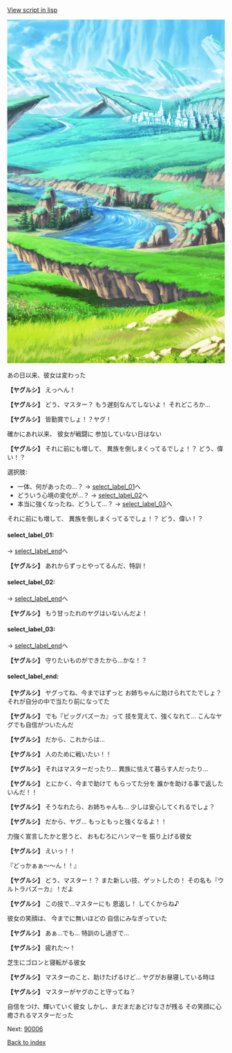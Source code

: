 [View script in lisp](../scripts/20171104.txt)

![plain.png](../images/backgrounds/plain.png)

あの日以来、彼女は変わった

**【ヤグルシ】**
えっへん！

**【ヤグルシ】**
どう、マスター？
もう遅刻なんてしないよ！
それどころか…

**【ヤグルシ】**
皆勤賞でしょ！？ヤグ！

確かにあれ以来、
彼女が戦闘に
参加していない日はない

**【ヤグルシ】**
それに前にも増して、
異族を倒しまくってるでしょ！？
どう、偉い！？

選択肢:
- 一体、何があったの…？ → [select_label_01](#select_label_01)へ
- どういう心境の変化が…？ → [select_label_02](#select_label_02)へ
- 本当に強くなったね、どうして…？ → [select_label_03](#select_label_03)へ

それに前にも増して、
異族を倒しまくってるでしょ！？
どう、偉い！？

#### select_label_01:
 → [select_label_end](#select_label_end)へ

**【ヤグルシ】**
あれからずっとやってるんだ、特訓！

#### select_label_02:
 → [select_label_end](#select_label_end)へ

**【ヤグルシ】**
もう甘ったれのヤグはいないんだよ！

#### select_label_03:
 → [select_label_end](#select_label_end)へ

**【ヤグルシ】**
守りたいものができたから…かな！？

#### select_label_end:

**【ヤグルシ】**
ヤグってね、今まではずっと
お姉ちゃんに助けられてたでしょ？
それが自分の中で当たり前になってた

**【ヤグルシ】**
でも『ビッグバズーカ』って
技を覚えて、強くなれて…
こんなヤグでも自信がついたんだ

**【ヤグルシ】**
だから、これからは…

**【ヤグルシ】**
人のために戦いたい！！

**【ヤグルシ】**
それはマスターだったり…
異族に怯えて暮らす人だったり…

**【ヤグルシ】**
とにかく、今まで助けて
もらってた分を
誰かを助ける事で返したいんだ！！

**【ヤグルシ】**
そうなれたら、お姉ちゃんも…
少しは安心してくれるでしょ？

**【ヤグルシ】**
だから、ヤグ…
もっともっと強くなるよ！！

力強く宣言したかと思うと、
おもむろにハンマーを
振り上げる彼女

**【ヤグルシ】**
えいっ！！

『どっかぁぁ〜〜ん！！』

**【ヤグルシ】**
どう、マスター！？
また新しい技、ゲットしたの！
その名も『ウルトラバズーカ』！だよ

**【ヤグルシ】**
この技で…マスターにも
恩返し！
してくからね♪

彼女の笑顔は、
今までに無いほどの
自信にみなぎっていた

**【ヤグルシ】**
あぁ…でも…
特訓のし過ぎで…

**【ヤグルシ】**
疲れた〜！

芝生にゴロンと寝転がる彼女

**【ヤグルシ】**
マスターのこと、助けたげるけど…
ヤグがお昼寝している時は

**【ヤグルシ】**
マスターがヤグのこと守ってね？

自信をつけ、輝いていく彼女
しかし、まだまだあどけなさが残る
その笑顔に心癒されるマスターだった

Next: [90006](90006.md)

[Back to index](index.md)
